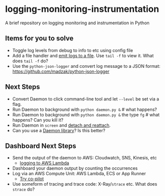 # logging-monitoring-instrumentation
A brief repository on logging monitoring and instrumentation in Python

## Items for you to solve

* Toggle log levels from debug to info to etc using config file
* Add a file handler and [emit logs to a file](https://docs.python.org/3/howto/logging.html).  Use `tail -f` to view it.  What does `tail -f` do? 
* Use the `python-json-logger` and convert log message to a JSON format:  https://github.com/madzak/python-json-logger

## Next Steps

* Convert Daemon to click command-line tool and let `--level` be set via a flag.
* Run Daemon to background with `python daemon.py &` # what happens?
* Run Daemon to background with `python daemon.py &` the type `fg` # what happens?  Can you kill it?
* Run Daemon in `screen` and [detach and reattach](https://askubuntu.com/questions/302662/reattaching-to-an-existing-screen-session).
* Can you use a [Daemon library](https://pagure.io/python-daemon/)?  Is this better?

## Dashboard Next Steps

* Send the output of the daemon to AWS:  Cloudwatch, SNS, Kinesis, etc
  * [logging to AWS Lambda](https://docs.aws.amazon.com/lambda/latest/dg/python-logging.html)   
* Dashboard your daemon output by counting the occurrences
* Log via an AWS Compute Unit:  AWS Lambda, ECS or App Runner
  *  [Try co-pilot](https://aws.github.io/copilot-cli/)
* Use someform of tracing and trace code:  X-Ray/`strace` etc.  What does `strace` do?



